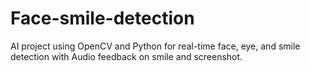# Face-smile-detection
AI project using OpenCV and Python for real-time face, eye, and smile detection with Audio feedback on smile and screenshot.
